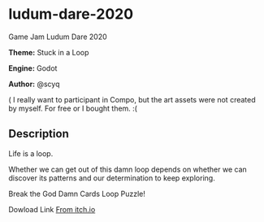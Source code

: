 # ludum-dare-2020
Game Jam Ludum Dare 2020

**Theme:** Stuck in a Loop

**Engine:** Godot 

**Author:** @scyq

( I really want to participant in Compo, but the art assets were not created by myself. For free or I bought them. :(

## Description

Life is a loop.

Whether we can get out of this damn loop depends on whether we can discover its patterns and our determination to keep exploring.

Break the God Damn Cards Loop Puzzle!

Dowload Link [From itch.io](https://scyq.itch.io/involution)
